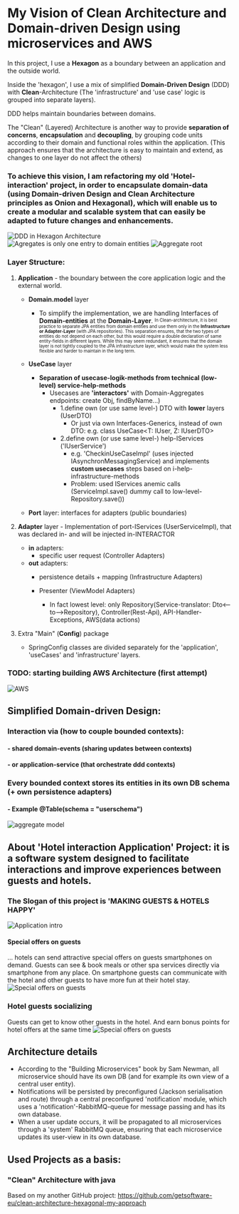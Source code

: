 # My Vision of Clean Architecture and Domain-driven Design using microservices and AWS

In this project, I use a <b>Hexagon</b> as a boundary between an application and the outside world. 

Inside the 'hexagon', I use a mix of simplified <b>Domain-Driven Design</b> (DDD) with <b>Clean</b>-Architecture (The 'infrastructure' and 'use case' logic is grouped into separate layers).

DDD helps maintain boundaries between domains.

The "Clean" (Layered) Architecture is another way to provide <b>separation of concerns</b>, <b>encapsulation</b> and <b>decoupling</b>, by grouping code units according to their domain and functional roles within the application.
(This approach ensures that the architecture is easy to maintain and extend, as changes to one layer do not affect the others)

### To achieve this vision, I am refactoring my old 'Hotel-interaction' project, in order to encapsulate domain-data (using Domain-driven Design and Clean Architecture principles as Onion and Hexagonal), which will enable us to create a modular and scalable system that can easily be adapted to future changes and enhancements.

![DDD in Hexagon Architecture](/docs/img/adapterMultiDomain.JPG)
![Agregates is only one entry to domain entities](/docs/img/diagramm1.png)
![Aggregate root](/docs/img/ddd.webp)

### Layer Structure:

1. <b>Application</b> - the boundary between the core application logic and the external world.

   - <b>Domain.model</b> layer
     - To simplify the implementation, we are handling Interfaces of <b>Domain-entities</b> at the <b>Domain-Layer</b>. 
     <sup><sub>In Clean-architecture,  it is best practice to separate JPA entities from domain entities  and use them only in the <b>Infrastructure or Adapter-Layer</b> (with JPA repositories). This separation ensures, that the two types of entities do not depend on each other, but this would require a double declaration of same entity-fields in different layers. While this may seem redundant, it ensures that the domain layer is not tightly coupled to the JPA infrastructure layer, which would make the system less flexible and harder to maintain in the long term.</sup></sub>

   - <b>UseCase</b> layer
     - <b>Separation of usecase-logik-methods from technical (low-level) service-help-methods</b>
       - Usecases are <b>'interactors'</b> with Domain-Aggregates endpoints: create Obj, findByName...)
         - 1.define own (or use same level-) DTO with <b>lower</b> layers (UserDTO)
           - Or just via own Interfaces-Generics, instead of own DTO: e.g. class UseCase<T: IUser, Z: IUserDTO> 
         - 2.define own (or use same level-) help-IServices ('IUserService') 
           - e.g. 'CheckinUseCaseImpl' (uses injected IAsynchronMessagingService) and implements <b>custom usecases</b> steps based on i-help-infrastructure-methods
           - Problem: used IServices anemic calls (ServiceImpl.save() dummy call to low-level-Repository.save())
   - <b>Port</b> layer: interfaces for adapters (public boundaries)

2. <b>Adapter</b> layer - Implementation of port-IServices (UserServiceImpl), that was declared in- and will be injected in-INTERACTOR

     - <b>in</b> adapters:
        - specific user request (Controller Adapters)
    - <b>out</b> adapters:
        - persistence details + mapping (Infrastructure Adapters)
        - Presenter (ViewModel Adapters)
      
          - In fact lowest level: only Repository(Service-translator: Dto<--to-->Repository), Controller(Rest-Api), API-Handler-Exceptions, AWS(data actions) 


3. Extra "Main" (<b>Config</b>) package
    - SpringConfig classes are divided separately for the 'application', 'useCases' and 'infrastructure' layers.

### TODO: starting building AWS Architecture (first attempt)
![AWS](/docs/img/aws.drawio.png)

## Simplified Domain-driven Design:
### Interaction via (how to couple bounded contexts):
#### - shared domain-events (sharing updates between contexts)
#### - or application-service (that orchestrate ddd contexts)
### Every bounded context stores its entities in its own DB schema (+ own persistence adapters)
#### - Example @Table(schema = "userschema")

![aggregate model](/docs/img/aggregate-root.jpg)



## About 'Hotel interaction Application' Project: it is a software system designed to facilitate interactions and improve experiences between guests and hotels.
### The Slogan of this project is 'MAKING GUESTS & HOTELS HAPPY'

![Application intro](/docs/img/app3.png)


#### Special offers on guests
… hotels can send attractive special offers on guests smartphones on demand. Guests can see & book meals or other spa services directly via smartphone from any place. On smartphone guests can communicate with the hotel and other guests to have more fun at their hotel stay.
![Special offers on guests](/docs/img/appDealAccept.png)

### Hotel guests socializing
Guests can get to know other guests in the hotel. And earn bonus points for hotel offers at the same time
![Special offers on guests](/docs/img/appInfo.jpg)

## Architecture details
- According to the "Building Microservices" book by Sam Newman, all microservice should have its own DB (and for example its own view of a central user entity).
- Notifications will be persisted by preconfigured (Jackson serialisation and route) through a central preconfigured 'notification' module, which uses a 'notification'-RabbitMQ-queue for message passing and has its own database.
- When a user update occurs, it will be propagated to all microservices through a 'system' RabbitMQ queue, ensuring that each microservice updates its user-view in its own database.

## Used Projects as a basis:

### "Clean" Architecture with java
Based on my another GitHub project:
https://github.com/getsoftware-eu/clean-architecture-hexagonal-my-approach

